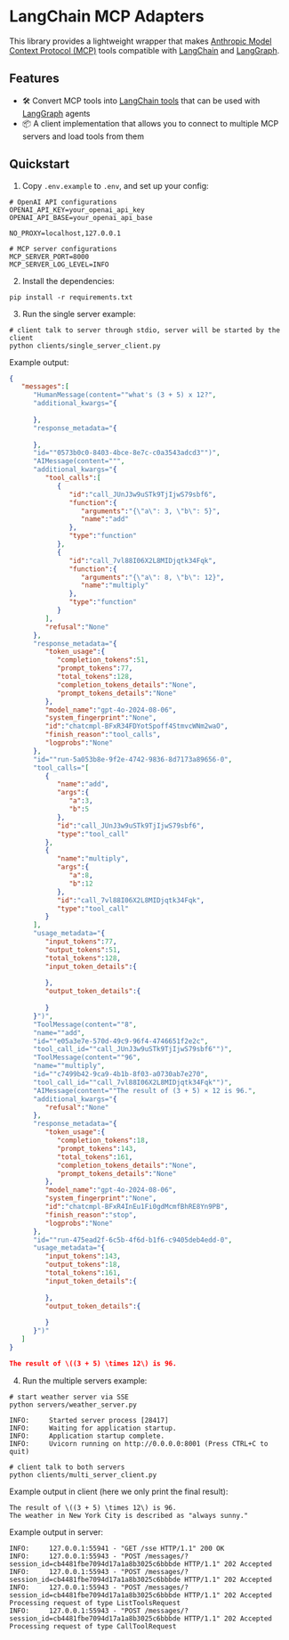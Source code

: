 # LangChain MCP Adapters

This library provides a lightweight wrapper that makes [Anthropic Model Context Protocol (MCP)](https://modelcontextprotocol.io/introduction) tools compatible with [LangChain](https://github.com/langchain-ai/langchain) and [LangGraph](https://github.com/langchain-ai/langgraph).

## Features

- 🛠️ Convert MCP tools into [LangChain tools](https://python.langchain.com/docs/concepts/tools/) that can be used with [LangGraph](https://github.com/langchain-ai/langgraph) agents
- 📦 A client implementation that allows you to connect to multiple MCP servers and load tools from them

## Quickstart

1. Copy `.env.example` to `.env`, and set up your config:

```shell
# OpenAI API configurations
OPENAI_API_KEY=your_openai_api_key
OPENAI_API_BASE=your_openai_api_base

NO_PROXY=localhost,127.0.0.1

# MCP server configurations
MCP_SERVER_PORT=8000
MCP_SERVER_LOG_LEVEL=INFO
```

2. Install the dependencies:

```shell
pip install -r requirements.txt
```

3. Run the single server example:
```shell
# client talk to server through stdio, server will be started by the client
python clients/single_server_client.py
```

Example output:
```json
{
   "messages":[
      "HumanMessage(content=""what's (3 + 5) x 12?",
      "additional_kwargs="{
         
      },
      "response_metadata="{
         
      },
      "id=""0573b0c0-8403-4bce-8e7c-c0a3543adcd3"")",
      "AIMessage(content=""",
      "additional_kwargs="{
         "tool_calls":[
            {
               "id":"call_JUnJ3w9uSTk9TjIjwS79sbf6",
               "function":{
                  "arguments":"{\"a\": 3, \"b\": 5}",
                  "name":"add"
               },
               "type":"function"
            },
            {
               "id":"call_7vl88I06X2L8MIDjqtk34Fqk",
               "function":{
                  "arguments":"{\"a\": 8, \"b\": 12}",
                  "name":"multiply"
               },
               "type":"function"
            }
         ],
         "refusal":"None"
      },
      "response_metadata="{
         "token_usage":{
            "completion_tokens":51,
            "prompt_tokens":77,
            "total_tokens":128,
            "completion_tokens_details":"None",
            "prompt_tokens_details":"None"
         },
         "model_name":"gpt-4o-2024-08-06",
         "system_fingerprint":"None",
         "id":"chatcmpl-BFxR34FDYotSpoff4StmvcWNm2waO",
         "finish_reason":"tool_calls",
         "logprobs":"None"
      },
      "id=""run-5a053b8e-9f2e-4742-9836-8d7173a89656-0",
      "tool_calls="[
         {
            "name":"add",
            "args":{
               "a":3,
               "b":5
            },
            "id":"call_JUnJ3w9uSTk9TjIjwS79sbf6",
            "type":"tool_call"
         },
         {
            "name":"multiply",
            "args":{
               "a":8,
               "b":12
            },
            "id":"call_7vl88I06X2L8MIDjqtk34Fqk",
            "type":"tool_call"
         }
      ],
      "usage_metadata="{
         "input_tokens":77,
         "output_tokens":51,
         "total_tokens":128,
         "input_token_details":{
            
         },
         "output_token_details":{
            
         }
      }")",
      "ToolMessage(content=""8",
      "name=""add",
      "id=""e05a3e7e-570d-49c9-96f4-4746651f2e2c",
      "tool_call_id=""call_JUnJ3w9uSTk9TjIjwS79sbf6"")",
      "ToolMessage(content=""96",
      "name=""multiply",
      "id=""c7499b42-9ca9-4b1b-8f03-a0730ab7e270",
      "tool_call_id=""call_7vl88I06X2L8MIDjqtk34Fqk"")",
      "AIMessage(content=""The result of (3 + 5) × 12 is 96.",
      "additional_kwargs="{
         "refusal":"None"
      },
      "response_metadata="{
         "token_usage":{
            "completion_tokens":18,
            "prompt_tokens":143,
            "total_tokens":161,
            "completion_tokens_details":"None",
            "prompt_tokens_details":"None"
         },
         "model_name":"gpt-4o-2024-08-06",
         "system_fingerprint":"None",
         "id":"chatcmpl-BFxR4InEu1Fi0gdMcmfBhRE8Yn9PB",
         "finish_reason":"stop",
         "logprobs":"None"
      },
      "id=""run-475ead2f-6c5b-4f6d-b1f6-c9405deb4edd-0",
      "usage_metadata="{
         "input_tokens":143,
         "output_tokens":18,
         "total_tokens":161,
         "input_token_details":{
            
         },
         "output_token_details":{
            
         }
      }")"
   ]
}

The result of \((3 + 5) \times 12\) is 96.
```

4. Run the multiple servers example:

```shell
# start weather server via SSE
python servers/weather_server.py

INFO:     Started server process [28417]
INFO:     Waiting for application startup.
INFO:     Application startup complete.
INFO:     Uvicorn running on http://0.0.0.0:8001 (Press CTRL+C to quit)
```

```shell
# client talk to both servers
python clients/multi_server_client.py
```

Example output in client (here we only print the final result):
```shell
The result of \((3 + 5) \times 12\) is 96.
The weather in New York City is described as "always sunny."
```

Example output in server:
```shell
INFO:     127.0.0.1:55941 - "GET /sse HTTP/1.1" 200 OK
INFO:     127.0.0.1:55943 - "POST /messages/?session_id=cb4481fbe7094d17a1a8b3025c6bbbde HTTP/1.1" 202 Accepted
INFO:     127.0.0.1:55943 - "POST /messages/?session_id=cb4481fbe7094d17a1a8b3025c6bbbde HTTP/1.1" 202 Accepted
INFO:     127.0.0.1:55943 - "POST /messages/?session_id=cb4481fbe7094d17a1a8b3025c6bbbde HTTP/1.1" 202 Accepted
Processing request of type ListToolsRequest
INFO:     127.0.0.1:55943 - "POST /messages/?session_id=cb4481fbe7094d17a1a8b3025c6bbbde HTTP/1.1" 202 Accepted
Processing request of type CallToolRequest
```

